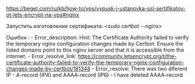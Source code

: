 https://beget.com/ru/kb/how-to/vps/vypusk-i-ustanovka-ssl-sertifikatov-ot-lets-encrypt-na-vps#nginx

Запустить изготовление сертификата: <sudo certbot --nginx>

Ошибки : 
    - Error_description: Hint: The Certificate Authority failed to verify the temporary nginx configuration changes made by Certbot. Ensure the listed domains point to this nginx server and that it is accessible from the internet.
    - Error_resolve_link: https://community.letsencrypt.org/t/the-certificate-authority-failed-to-verify-the-temporary-nginx-configuration-changes-made-by-certbot/181348
    - Error_resolve: There was two diferent IP - A-record (IP4) and AAAA-record (IP6) - I have deleted AAAA-record